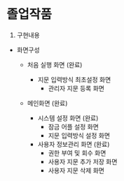 # 졸업작품
   
1. 구현내용
   
- 화면구성
    - 처음 실행 화면 (완료)
        - 지문 입력방식 최초설정 화면
            - 관리자 지문 등록 화면

    - 메인화면 (완료)
        - 시스템 설정 화면 (완료)
            - 잠금 어플 설정 화면
            - 지문 입력방식 설정 화면
        - 사용자 정보관리 화면 (완료)
            - 권한 부여 및 회수 화면
            - 사용자 지문 추가 저장 화면
            - 사용자 지문 삭제 화면
            
